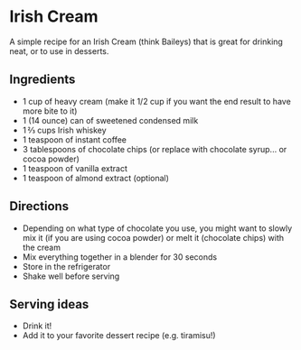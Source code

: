 # Irish Cream

A simple recipe for an Irish Cream (think Baileys) that is great for drinking neat, or to use in desserts.

## Ingredients
- 1 cup of heavy cream (make it 1/2 cup if you want the end result to have more bite to it)
- 1 (14 ounce) can of sweetened condensed milk
- 1 ⅔ cups Irish whiskey
- 1 teaspoon of instant coffee
- 3 tablespoons of chocolate chips (or replace with chocolate syrup... or cocoa powder)
- 1 teaspoon of vanilla extract
- 1 teaspoon of almond extract (optional)

## Directions

- Depending on what type of chocolate you use, you might want to slowly mix it (if you are using cocoa powder) or melt it (chocolate chips) with the cream 
- Mix everything together in a blender for 30 seconds
- Store in the refrigerator
- Shake well before serving

## Serving ideas

- Drink it!
- Add it to your favorite dessert recipe (e.g. tiramisu!)
